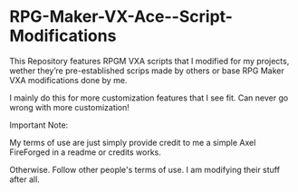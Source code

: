 # RPG-Maker-VX-Ace--Script-Modifications
This Repository features RPGM VXA scripts that I modified for my projects, wether they’re pre-established scrips made by others or base RPG Maker VXA modifications done by me.

I mainly do this for more customization features that I see fit. 
Can never go wrong with more customization!

Important Note:

My terms of use are just simply provide credit to me
a simple Axel FireForged in a readme or credits works.

Otherwise. Follow other people's terms of use. 
I am modifying their stuff after all.